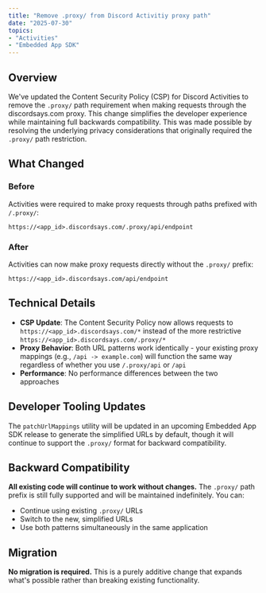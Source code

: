 ```yaml
---
title: "Remove .proxy/ from Discord Activitiy proxy path"
date: "2025-07-30"
topics:
- "Activities"
- "Embedded App SDK"
---
```


## Overview

We've updated the Content Security Policy (CSP) for Discord Activities to remove the `.proxy/` path requirement when making requests through the discordsays.com proxy. This change simplifies the developer experience while maintaining full backwards compatibility. This was made possible by resolving the underlying privacy considerations that originally required the `.proxy/` path restriction.

## What Changed

### Before

Activities were required to make proxy requests through paths prefixed with `/.proxy/`:

```
https://<app_id>.discordsays.com/.proxy/api/endpoint
```

### After

Activities can now make proxy requests directly without the `.proxy/` prefix:

```
https://<app_id>.discordsays.com/api/endpoint
```

## Technical Details

- **CSP Update**: The Content Security Policy now allows requests to `https://<app_id>.discordsays.com/*` instead of the more restrictive `https://<app_id>.discordsays.com/.proxy/*`
- **Proxy Behavior**: Both URL patterns work identically - your existing proxy mappings (e.g., `/api -> example.com`) will function the same way regardless of whether you use `/.proxy/api` or `/api`
- **Performance**: No performance differences between the two approaches

## Developer Tooling Updates

The `patchUrlMappings` utility will be updated in an upcoming Embedded App SDK release to generate the simplified URLs by default, though it will continue to support the `.proxy/` format for backward compatibility.

## Backward Compatibility

**All existing code will continue to work without changes.** The `.proxy/` path prefix is still fully supported and will be maintained indefinitely. You can:

- Continue using existing `.proxy/` URLs
- Switch to the new, simplified URLs
- Use both patterns simultaneously in the same application

## Migration

**No migration is required.** This is a purely additive change that expands what's possible rather than breaking existing functionality.
